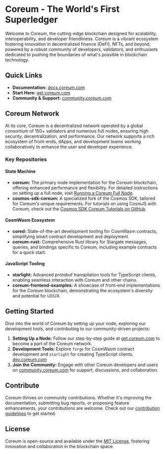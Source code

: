 # Coreum - The World's First Superledger

Welcome to Coreum, the cutting-edge blockchain designed for scalability, interoperability, and developer friendliness. Coreum is a vibrant ecosystem fostering innovation in decentralized finance (DeFi), NFTs, and beyond, powered by a robust community of developers, validators, and enthusiasts dedicated to pushing the boundaries of what's possible in blockchain technology.

## Quick Links

- **Documentation:** [docs.coreum.com](https://docs.coreum.dev/)
- **Start Here:** [get.coreum.com](https://www.coreum.com/)
- **Community & Support:** [community.coreum.com](https://www.coreum.com/community)

## Coreum Network

At its core, Coreum is a decentralized network operated by a global consortium of 150+ validators and numerous full nodes, ensuring high security, decentralization, and performance. Our network supports a rich ecosystem of front-ends, dApps, and development teams working collaboratively to enhance the user and developer experience.

### Key Repositories

#### State Machine

- **coreum:** The primary node implementation for the Coreum blockchain, offering enhanced performance and flexibility. For detailed instructions on setting up a full node, visit [Running a Coreum Full Node](https://docs.coreum.dev/validator/run-full.html).
- **cosmos-sdk-coreum:** A specialized fork of the Cosmos SDK, tailored for Coreum's unique requirements. For tutorials on using CosmJS with Coreum, check out the [Cosmos SDK Coreum Tutorials on GitHub](https://github.com/CoreumFoundation/tutorials/tree/main/ts/using-cosmjs).


#### CosmWasm Ecosystem

- **cored:** State-of-the-art development tooling for CosmWasm contracts, simplifying smart contract development and deployment.
- **coreum-rust:** Comprehensive Rust library for Stargate messages, queries, and bindings specific to Coreum, including example contracts for a quick start.

#### JavaScript Tooling

- **starlight:** Advanced protobuf transpilation tools for TypeScript clients, enabling seamless interaction with Coreum and other chains.
- **coreum-frontend-examples:** A showcase of front-end implementations for the Coreum blockchain, demonstrating the ecosystem's diversity and potential for UI/UX.

## Getting Started

Dive into the world of Coreum by setting up your node, exploring our development tools, and contributing to our community-driven projects:

1. **Setting Up a Node:** Follow our step-by-step guide at [get.coreum.com](https://docs.coreum.dev/validator/run-full.html) to become a part of the Coreum network.
2. **Development Tools:** Explore `forge` for CosmWasm contract development and `starlight` for creating TypeScript clients. [dev.coreum.com](https://docs.coreum.dev/tutorials/wasm-ft.html)
3. **Join the Community:** Engage with other Coreum developers and users on [community.coreum.com]() for support, discussions, and collaboration.

## Contribute

Coreum thrives on community contributions. Whether it's improving the documentation, submitting bug reports, or proposing feature enhancements, your contributions are welcome. Check out our [contribution guidelines](https://github.com/coreum/contribute) to get started.

## License

Coreum is open-source and available under the [MIT License](https://github.com/coreum/license), fostering innovation and collaboration in the blockchain space.
